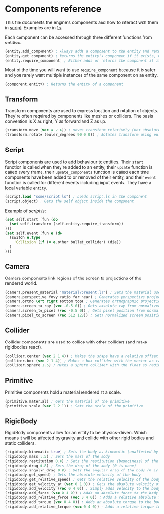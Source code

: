 # Components reference

This file documents the engine's components and how to interact with them in [script](script.md). Examples are in [`ls`](module/ls.md).

Each component can be accessed through three different functions from entities.
```clojure
(entity.add_component) ; Always adds a component to the entity and returns it
(entity.get_component) ; Returns the entity's component if it exists, null otherwise
(entity.require_component) ; Either adds or returns the component if it already exists
```
Most of the time you will want to use `require_component` because it is safer and you
rarely want multiple instances of the same component on an entity.
```clojure
(component.entity) ; Returns the entity of a component
```

## Transform
Transform components are used to express location and rotation of objects.
They're often required by components like meshes or colliders.
The basis convention is X as right, Y as forward and Z as up.
```clojure
(transform.move (vec 4 2 6)) ; Moves transform relatively (not absolute)
(transform.rotate (euler_degrees 90 0 0)) ; Rotates transform using euler angles (probably counter-clockwise?)
```

## Script
Script components are used to add behaviour to entities. Their `start` function is called when they're added to an entity, their `update` function is called every frame, their `update_components` function is called each time components have been added to or removed of their entity, and their `event` function is called for different events including input events. They have a local variable `entity`.
```clojure
(script.load "some/script.ls") ; Loads script.ls in the component
(script.object) ; Gets the self object inside the component
```
Example of *script.ls*:
```clojure
(set self.start (fun (do
  (set self.transform (self.entity.require_transform))
)))
(set self.event (fun e (do
  (switch e.type
    'Collision (if (= e.other bullet_collider) (die))
  )
)))
```

## Camera
Camera components link regions of the screen to projections of the rendered world.
```clojure
(camera.present_material "material/present.ls") ; Sets the material used to present from GBuffer to final screen buffer
(camera.perspective fovy ratio far near) ; Generates perspective projection matrix
(camera.ortho left right bottom top) ; Generates orthographic projection matrix (near is -1 and far is 1)
(camera.screen_to_ray (vec -0.5 0)) ; Gets absolute ray from normalized screen position
(camera.screen_to_pixel (vec -0.5 0)) ; Gets pixel position from normalized screen position
(camera.pixel_to_screen (vec 512 128)) ; Gets normalized screen position from pixel position
```

## Collider
Collider components are used to collide with other colliders (and make rigidbodies react).
```clojure
(collider.center (vec 2 1 4)) ; Makes the shape have a relative offset
(collider.box (vec 2 1 4)) ; Makes a box collider with the vector as radius
(collider.sphere 1.5) ; Makes a sphere collider with the float as radius
```

## Primitive
Primitive components hold a material rendered at a scale.
```clojure
(primitive.material) ; Gets the material of the primitive
(primitive.scale (vec 2 2 1)) ; Sets the scale of the primitive
```

## RigidBody
RigidBody components allow for an entity to be physics-driven. Which means it will
be affected by gravity and collide with other rigid bodies and static colliders.
```clojure
(rigidbody.kinematic true) ; Sets the body as kinematic (unaffected by external forces)
(rigidbody.mass 1.5) ; Sets the mass of the body
(rigidbody.restitution 0.8) ; Sets the restitution (bounciness) of the body
(rigidbody.drag 0.8) ; Sets the drag of the body (0 is none)
(rigidbody.angular_drag 0.8) ; Sets the angular drag of the body (0 is none)
(rigidbody.get_speed) ; Gets the absolute velocity of the body
(rigidbody.get_relative_speed) ; Gets the relative velocity of the body
(rigidbody.get_velocity_at (vec 0 1 0)) ; Gets the absolute velocity of the body at specific point
(rigidbody.add_velocity (vec 0 4 0)) ; Simply adds velocity to the body
(rigidbody.add_force (vec 0 4 0)) ; Adds an absolute force to the body
(rigidbody.add_relative_force (vec 0 4 0)) ; Adds a relative absolute force to the body
(rigidbody.add_torque (vec 0 4 0)) ; Adds an absolute torque to the body
(rigidbody.add_relative_torque (vec 0 4 0)) ; Adds a relative torque to the body
```
